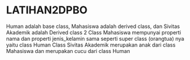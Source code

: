 # LATIHAN2DPBO
Human adalah base class, Mahasiswa adalah derived class, dan Sivitas Akademik adalah Derived class 2
Class Mahasiswa mempunyai properti nama dan properti jenis_kelamin sama seperti super class (orangtua) nya yaitu class Human
Class Sivitas Akademik merupakan anak dari class Mahasiswa dan merupakan cucu dari class Human
